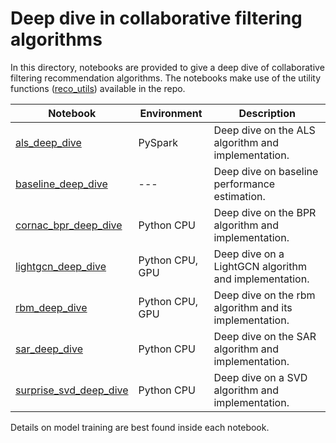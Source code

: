 # Deep dive in collaborative filtering algorithms

In this directory, notebooks are provided to give a deep dive of collaborative filtering recommendation algorithms. The notebooks make use of the utility functions ([reco_utils](../../reco_utils)) available in the repo.

| Notebook | Environment | Description |
| --- | --- | --- |
| [als_deep_dive](als_deep_dive.ipynb) | PySpark | Deep dive on the ALS algorithm and implementation.
| [baseline_deep_dive](baseline_deep_dive.ipynb) | --- | Deep dive on baseline performance estimation.
| [cornac_bpr_deep_dive](cornac_bpr_deep_dive.ipynb) | Python CPU | Deep dive on the BPR algorithm and implementation.
| [lightgcn_deep_dive](lightgcn_deep_dive.ipynb) | Python CPU, GPU | Deep dive on a LightGCN algorithm and implementation.
| [rbm_deep_dive](rbm_deep_dive.ipynb)| Python CPU, GPU | Deep dive on the rbm algorithm and its implementation.
| [sar_deep_dive](sar_deep_dive.ipynb) | Python CPU | Deep dive on the SAR algorithm and implementation.
| [surprise_svd_deep_dive](surprise_svd_deep_dive.ipynb) | Python CPU | Deep dive on a SVD algorithm and implementation.

Details on model training are best found inside each notebook.
